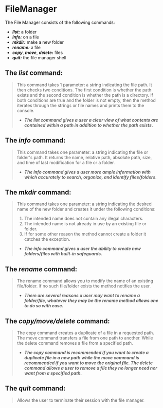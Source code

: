 # FileManager

The File Manager consists of the following commands:
- _**list:**_ a folder
- _**info:**_ on a file
- **_mkdir:_** make a new folder
- _**rename:**_ a file
- _**copy**_, _**move**_, _**delete:**_ files
- _**quit:**_ the file manager shell


## The *list* command:
> This command takes 1 parameter: a string indicating the file path. 
> It then checks two conditions. The first condition is whether the path exists and the second condition is whether the path is a directory. If both conditions are true and the folder is not empty, then the method iterates through the strings or file names and prints them to the console.
>- _**The list command gives a user a clear view of what contents are contained within a path in addition to whether the path exists.**_

## The *info* command:
> This command takes one parameter: a string indicating the file or folder's path. It returns the name, relative path, absolute path, size, and time of last modification for a file or a folder. 
>- _**The info command gives a user more ample information with which accurately to search, organize, and identify files/folders.**_ 
## The *mkdir* command:
> This command takes one parameter: a string indicating the desired name of the new folder and creates it under the following conditions:
 >1. The intended name does not contain any illegal characters. 
 >2. The intended name is not already in use by an existing file or folder.
 >3. If for some other reason the method cannot create a folder it catches the exception.
 >- **_The info command gives a user the ability to create new folders/files with built-in safeguards._**

## The *rename* command:
>The rename command allows you to modify the name of an existing file/folder. If no such file/folder exists the method notifies the user. 
>- **_There are several reasons a user may want to rename a folder/file, whatever they may be the rename method allows one to do so with ease._**

## The *copy/move/delete* command:
> The copy command creates a duplicate of a file in a requested path. The move command transfers a file from one path to another. While the delete command removes a file from a specified path.  
>- **_The copy command is recommended if you want to create a duplicate file in a new path while the move command is recommended if you want to move the original file. The delete command allows a user to remove a file they no longer need nor want from a specified path._**

## The *quit* command:
> Allows the user to terminate their session with the file manager. 

